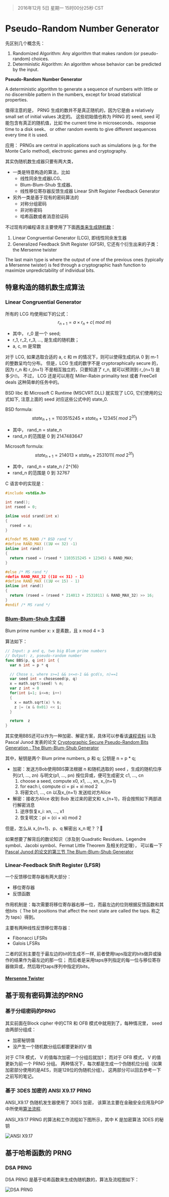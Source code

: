 >2016年12月 5日 星期一 15时00分25秒 CST

# Pseudo-Random Number Generator 

先区别几个概念先：

1. Randomized Algorithm: Any algorithm that makes random (or pseudo-random) choices.
2. Deterministic Algorithm: An algorithm whose behavior can be predicted by the input.


**Pseudo-Random Number Generator**

A deterministic algorithm to generate a sequence of numbers with little or no discernible pattern in the numbers, 
except for broad statistical properties.

值得注意的是， PRNG 生成的数并不是真正随机的，因为它是由 a relatively small set of initial values 决定的。
这些初始值也称为 PRNG 的 seed, seed 可能包含有真正的随机值，比如 the current time in microseconds、response time to a disk seek、
or other random events to give different sequences every time it is used. 

应用： PRNGs are central in applications such as simulations (e.g. for the Monte Carlo method), electronic games and cryptography.

其实伪随机数生成器只要有两大类，
- 一类是特意构造的算法，比如
  * 线性同余生成器LCG、
  * Blum-Blum-Shub 生成器、
  * 线性移位寄存器反馈生成器 Linear Shift Register Feedback Generator
- 另外一类是基于现有的密码算法的
  - 对称分组密码
  - 非对称密码
  - 哈希函数或者消息验证码

不过现有的编程语言主要使用了下面[两类来生成随机数][1]： 
1. Linear Congruential Generator (LCG), 即线性同余发生器
2. Generalized Feedback Shift Register (GFSR), 它还有个衍生出来的子类： the Mersenne twister

The last main type is where the output of one of the previous ones (typically a Mersenne twister) is fed 
through a cryptographic hash function to maximize unpredictability of individual bits. 

## 特意构造的随机数生成算法
### Linear Congruential Generator
所有的 LCG 均使用如下的公式：
$$ r_{n + 1} = a \times r_n + c (\ mod\  m)$$

  * 其中， r_0 是一个 seed;
  * r_1, r_2, r_3, ..., 是生成的随机数；
  * a, c, m 是常数

对于 LCG, 如果选取合适的 a, c 和 m 的情况下，则可以使得生成的从 0 到 m-1 的整数呈均匀分布。
但是，LCG 生成的数字不是 cryptoraphically secure 的， 因为 r_n 和 r_{n+1} 不是相互独立的，只要知道了 r_n, 
就可以预测到 r_{n+1} 是多少🙄。 不过， LCG 还是可以用在 Miller-Rabin primality test 或者 FreeCell deals 这种简单的任务中的。

BSD libc 和 Microsoft C Runtime (MSCVRT.DLL) 就实现了 LCG, 它们使用的公式如下, 注意上面的 seed 对应这些公式中的 state_0. 

BSD formula:
$$ state_{n + 1} = 1103515245 \times state_n + 12345 ( \ mod\  2^{31})$$
  * 其中， rand_n = state_n
  * rand_n 的范围是 0 到 2147483647

Microsoft formula:
$$ state_{n + 1} = 214013 \times state_n +  2531011  (\ mod\  2^{31})$$
  * 其中， rand_n = state_n / 2^{16}
  * rand_n 的范围是 0 到 32767

C 语言中的实现是：
```C
#include <stdio.h>

int rand();
int rseed = 0;

inline void srand(int x)
{
  rseed = x;
}

#ifndef MS_RAND /* BSD rand */
#define RAND_MAX ((1U << 32) -1)
inline int rand()
{
  return rseed = (rseed * 1103515245 + 12345) & RAND_MAX;
}

#else /* MS rand */
#defin RAND_MAX_32 ((1U << 31) - 1)
#define RAND_MAX ((1U << 15) - 1)
inline int rand()
{
  return (rseed = (rseed * 214013 + 2531011) & RAND_MAX_32) >> 16;
}
#endif /* MS rand */
```

### [Blum-Blum-Shub 生成器][2]
Blum prime number x: x 是素数，且 x mod 4 = 3
 

算法如下：
```go
// Input: p and q, two big Blum prime numbers
// Output: z, pseudo-random number 
func BBS(p, q int) int {
  var n int = p * q

  // Chose s, where s>=1 && s<=n-1 && gcd(s, n)==1
  var seed int = choseseed(p, q)
  x = math.sqrt(seed) % n;
  var z int = 0
  for(int i=1; i<=n; i++)
  {
    x = math.sqrt(x) % n;
    z |= (x & 0x01) << i;
  }

  return  z
}

```

其实使用BBS还可以作为一种加密、解密方案，具体可以参看该[课程资料][2]
以及 Pascal Junod 发表的论文
[Cryptographic Secure Pseudo-Random Bits Generation : The Blum-Blum-Shub Generator][3]


其中，秘钥是两个 Blum prime numbers, p 和 q; 公钥是 n = p * q;
- 加密：发送方Bob使用BBS算法根据 n 和随机选取的 seed ，生成的随机位序列(z1, ..., zn) 与明文(p1, ..., pn) 按位异或，便可生成密文 c1, ..., cn
    1. choose a seed, compute x0, x1, ..., xn, x_{n+1}
    2. for each i, compute ci = pi + xi mod 2
    3. 将密文c1, ..., cn 以及x_{n+1} 发送给对方Alice
- 解密：接收方Alice 收到 Bob 发过来的密文和 x_{n+1}，将会按照如下两部进行解密消息
    1. 逆序恢复x_i: xn, ..., x1
    2. 恢复明文：pi = (ci + xi) mod 2

但是，怎么从 x_{n+1}、p、q 解密出 x_n 呢？？🤔

如果想要了解背后的数论知识（涉及到 Quadratic Residues、Legendre symbol、Jacobi symbol、Fermat Little Theorem 及相关的定理），
可以看一下[Pascal Junod 的论文的第三节 The Blum-Blum-Shub Generator][3]



### Linear-Feedback Shift Register (LFSR)
一个反馈移位寄存器有两大部分：
- 移位寄存器
- 反馈函数

作用机制是：每次需要将移位寄存器右移一位，而最左边的位则根据反馈函数和其他bits（ The bit positions that 
affect the next state are called the taps. 称之为 taps）得到。

主要有两种线性反馈移位寄存器：
- Fibonacci LFSRs
- Galois LFSRs

二者的区别主要在于最左边的bit的生成不一样, 前者使用taps指定的bits做异或操作的结果作为最左边的那一位；
而后者是采用taps序列指定的每一位与移位寄存器做异或，然后取代taps序列中指定的bits，


#### [Mersenne Twister][4]


## 基于现有密码算法的PRNG
### 基于分组密码的PRNG
其实前面在Block cipher 中的CTR 和 OFB 模式中就用到了，每种情况里， seed 由两部分组成：
- 加密秘钥值
- 没产生一个随机数分组后都要更新的V 值

对于 CTR 模式， V 的值每次加密一个分组后就加1；
而对于 OFB 模式， V 的值更新为前一个 PRNG 分组。
两种情况下，每次都是生成一个伪随机位分组（如果加密部分使用的是AES，则是128位的伪随机分组）。
这两部分可以回去参考一下之前写的笔记。

### 基于 3DES 加密的 ANSI X9.17 PRNG

ANSI_X9.17 伪随机发生器使用了 3DES 加密， 该算法主要在金融安全应用及PGP中所使用[算法流程][5].

ANSI_X9.17 PRNG 的算法和工作流程如下图所示，其中 K 是加密算法 3DES 的秘钥

![ANSI X9.17](image/ansi_x9.17.png)



## 基于哈希函数的 PRNG
### DSA PRNG
DSA PRNG 是基于哈希函数来生成伪随机数的，算法及流程图如下：

![DSA PRNG](image/dsa_prng.png)

[1]: http://rosettacode.org/wiki/Random_number_generator_(included) "Randome Number Generator"
[2]: http://diamond.boisestate.edu/~liljanab/ISAS/course_materials/BBSpresentation.pdf "Blum-BLum-Shub Encryption Scheme"
[3]: http://www.cs.miami.edu/home/burt/learning/Csc609.062/docs/bbs.pdf "Blum-Blum-Shub"
[4]: https://en.wikipedia.org/wiki/Mersenne_Twister "Mersenne Twister"
[5]: http://www.hit.bme.hu/~buttyan/courses/Revkomarom/prng.pdf "PRNG Overview"
